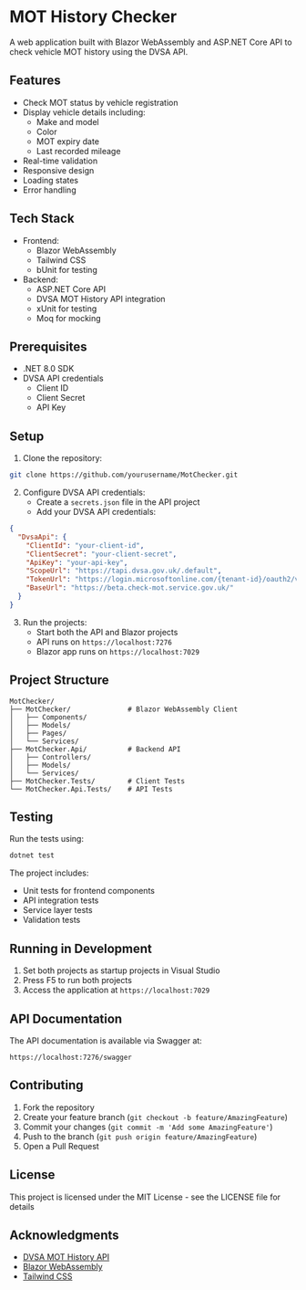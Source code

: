 # MOT History Checker

A web application built with Blazor WebAssembly and ASP.NET Core API to check vehicle MOT history using the DVSA API.

## Features

- Check MOT status by vehicle registration
- Display vehicle details including:
  - Make and model
  - Color
  - MOT expiry date
  - Last recorded mileage
- Real-time validation
- Responsive design
- Loading states
- Error handling

## Tech Stack

- Frontend:
  - Blazor WebAssembly
  - Tailwind CSS
  - bUnit for testing
- Backend:
  - ASP.NET Core API
  - DVSA MOT History API integration
  - xUnit for testing
  - Moq for mocking

## Prerequisites

- .NET 8.0 SDK
- DVSA API credentials
  - Client ID
  - Client Secret
  - API Key

## Setup

1. Clone the repository:
```bash
git clone https://github.com/yourusername/MotChecker.git
```

2. Configure DVSA API credentials:
   - Create a `secrets.json` file in the API project
   - Add your DVSA API credentials:
```json
{
  "DvsaApi": {
    "ClientId": "your-client-id",
    "ClientSecret": "your-client-secret",
    "ApiKey": "your-api-key",
    "ScopeUrl": "https://tapi.dvsa.gov.uk/.default",
    "TokenUrl": "https://login.microsoftonline.com/{tenant-id}/oauth2/v2.0/token",
    "BaseUrl": "https://beta.check-mot.service.gov.uk/"
  }
}
```

3. Run the projects:
   - Start both the API and Blazor projects
   - API runs on `https://localhost:7276`
   - Blazor app runs on `https://localhost:7029`

## Project Structure

```
MotChecker/
├── MotChecker/              # Blazor WebAssembly Client
│   ├── Components/         
│   ├── Models/             
│   ├── Pages/              
│   └── Services/           
├── MotChecker.Api/          # Backend API
│   ├── Controllers/        
│   ├── Models/             
│   └── Services/           
├── MotChecker.Tests/        # Client Tests
└── MotChecker.Api.Tests/    # API Tests
```

## Testing

Run the tests using:
```bash
dotnet test
```

The project includes:
- Unit tests for frontend components
- API integration tests
- Service layer tests
- Validation tests

## Running in Development

1. Set both projects as startup projects in Visual Studio
2. Press F5 to run both projects
3. Access the application at `https://localhost:7029`

## API Documentation

The API documentation is available via Swagger at:
```
https://localhost:7276/swagger
```

## Contributing

1. Fork the repository
2. Create your feature branch (`git checkout -b feature/AmazingFeature`)
3. Commit your changes (`git commit -m 'Add some AmazingFeature'`)
4. Push to the branch (`git push origin feature/AmazingFeature`)
5. Open a Pull Request

## License

This project is licensed under the MIT License - see the LICENSE file for details

## Acknowledgments

- [DVSA MOT History API](https://dvsa.github.io/mot-history-api-documentation/)
- [Blazor WebAssembly](https://docs.microsoft.com/aspnet/core/blazor/)
- [Tailwind CSS](https://tailwindcss.com/)
